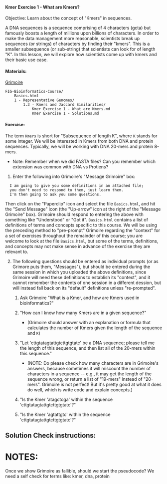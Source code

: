 #### Kmer Exercise 1 - What are Kmers?

Objective: Learn about the concept of "Kmers" in sequences.

A DNA sequences is a sequence comprising of 4 characters (gcta) but famously boosts a length of millions upon billions of characters. In order to make the data management more reasonable, scientists break up sequences (or strings) of characters by finding their "kmers". This is a smaller subsequence (or sub-string) that scientists can look for of length "K". In this lesson, we will explore how scientists come up with kmers and their basic use case.

#### Materials: 

[Grimoire](https://chat.openai.com/g/g-n7Rs0IK86-grimoire)
``` 
FIG-Bioinformatics-Course/
    Basics.html
    1 - Representative Genomes/
        1.3 - Kmers and Jaccard Similarities/
            Kmer Exercise 1 - What are Kmers.md
            Kmer Exercise 1 - Solutions.md
```

#### Exercise:

The term `Kmers` is short for "Subsequence of length K", where `K` stands for some integer. We will be interested in Kmers from both DNA and protein sequences.
Typically, we will be working with DNA 20-mers and protein 8-mers.
  * Note: Remember when we did FASTA files? Can you remember which extension was common with DNA vs Protiens?

1. Enter the following into Grimoire's "Message Grimoire" box:
  ```
    I am going to give you some definitions in an attached file;
    you don't need to respond to them, just learn them.
    I'm then going to ask you some questions.
  ```
  Then click on the "Paperclip" icon and select the file `Basics.html`, and hit the "Send Message" icon (the "Up-arrow" icon at the right of the "Message Grimoire" box). Grimoire should respond to entering the above with something like "Understood" or "Got it". `Basics.html` contains a list of definitions of terms and concepts specific to this course. We will be using the preceding method to "pre-prompt" Grimoire regarding the "context" for a set of exercises throughout the remainder of this course; you are welcome to look at the file `Basics.html`, but some of the terms, definitions, and concepts may not make sense in advance of the exercise they are relevant to.

2. The following questions should be entered as individual prompts (or as Grimore puts them, "Messages"), but should be entered during the same session in which you uploaded the above definitions, since Grimoire will need these definitions to establish its "context", and it cannot remember the contents of one session in a different dession, but will instead fall back on its "default" definitions unless "re-prompted".

    1. Ask Grimoire "What is a Kmer, and how are Kmers used in bioinformatics?"

    2. "How can I know how many Kmers are in a given sequence?"
        * (Grimoire should answer with an explanation or formula that calculates the number of Kmers given the length of the sequence and `K`)

    3. "Let 'cttgtatagtattgtcttgtgtatc' be a DNA sequence; please tell me the length of this sequence, and then list all of the 20-mers within this sequence."
        * (NOTE: Do please check how many characters are in Grimoire's answers, because sometimes it will miscount the number of characters in a sequence -- e.g., it may get the length of the sequence wrong, or return a list of "19-mers" instead of "20-mers". Grimoire is not perfect! But it's pretty good at what it does do well, which is write code and explain concepts.)

    4. "Is the Kmer 'atagctcga' within the sequence 'cttgtatagtattgtcttgtgtatc'?"

    5. "Is the Kmer 'agtattgtc' within the sequence 'cttgtatagtattgtcttgtgtatc'?"

## Solution Check instructions:

# NOTES:
  Once we show Grimoire as fallible, should we start the pseudocode?
  We need a self check for terms like: kmer, dna, protein
